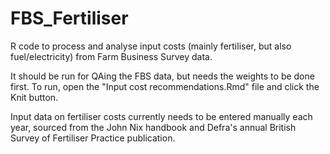 # FBS_Fertiliser
R code to process and analyse input costs (mainly fertiliser, but also fuel/electricity) from Farm Business Survey data.


It should be run for QAing the FBS data, but needs the weights to be done first. To run, open the "Input cost recommendations.Rmd" file and click the Knit button.

Input data on fertiliser costs currently needs to be entered manually each year, sourced from the John Nix handbook and Defra's annual British Survey of Fertiliser Practice publication.
